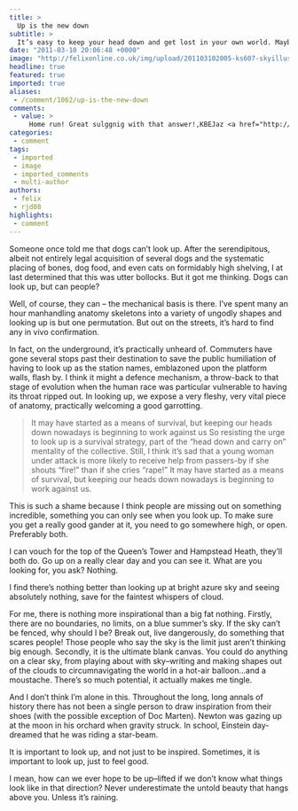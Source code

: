 ```yaml
---
title: >
  Up is the new down
subtitle: >
  It’s easy to keep your head down and get lost in your own world. Maybe we should all get a new perspective
date: "2011-03-10 20:06:48 +0000"
image: "http://felixonline.co.uk/img/upload/201103102005-ks607-skyillus.jpg"
headline: true
featured: true
imported: true
aliases:
 - /comment/1062/up-is-the-new-down
comments:
 - value: >
     Home run! Great sulggnig with that answer!,KBEJaz <a href="http://pixanotkjuel.com/">pixanotkjuel</a>,KBEJaz <a href="http://pixanotkjuel.com/">pixanotkjuel</a>,lart mikid <br>, <a href="http://www.medbalance.net/">priligy best buy</a> &gt;:PPP <a href="http://www.pillssearch.net/">lexapro liver zoloft</a> jgvvv <a href="http://www.protomeds.net/">propecia</a> :-(( , <a href="http://www.viaprix.net/">buy ultram</a> 847677 <a href="http://www.yourstealightfully.com/nexium.html">nexium</a> rsev <a href="http://www.medssupport.com/">topamax</a> 8PPP
categories:
 - comment
tags:
 - imported
 - image
 - imported_comments
 - multi-author
authors:
 - felix
 - rjd08
highlights:
 - comment
---
```


Someone once told me that dogs can’t look up. After the serendipitous, albeit not entirely legal acquisition of several dogs and the systematic placing of bones, dog food, and even cats on formidably high shelving, I at last determined that this was utter bollocks. But it got me thinking. Dogs can look up, but can people?

Well, of course, they can – the mechanical basis is there. I’ve spent many an hour manhandling anatomy skeletons into a variety of ungodly shapes and looking up is but one permutation. But out on the streets, it’s hard to find any in vivo confirmation.

In fact, on the underground, it’s practically unheard of. Commuters have gone several stops past their destination to save the public humiliation of having to look up as the station names, emblazoned upon the platform walls, flash by. I think it might a defence mechanism, a throw-back to that stage of evolution when the human race was particular vulnerable to having its throat ripped out. In looking up, we expose a very fleshy, very vital piece of anatomy, practically welcoming a good garrotting.
> It may have started as a means of survival, but keeping our heads down nowadays is beginning to work against us
So resisting the urge to look up is a survival strategy, part of the “head down and carry on” mentality of the collective. Still, I think it’s sad that a young woman under attack is more likely to receive help from passers-by if she shouts “fire!” than if she cries “rape!” It may have started as a means of survival, but keeping our heads down nowadays is beginning to work against us.

This is such a shame because I think people are missing out on something incredible, something you can only see when you look up. To make sure you get a really good gander at it, you need to go somewhere high, or open. Preferably both.

I can vouch for the top of the Queen’s Tower and Hampstead Heath, they’ll both do. Go up on a really clear day and you can see it. What are you looking for, you ask? Nothing.

I find there’s nothing better than looking up at bright azure sky and seeing absolutely nothing, save for the faintest whispers of cloud.

For me, there is nothing more inspirational than a big fat nothing. Firstly, there are no boundaries, no limits, on a blue summer’s sky. If the sky can’t be fenced, why should I be? Break out, live dangerously, do something that scares people! Those people who say the sky is the limit just aren’t thinking big enough. Secondly, it is the ultimate blank canvas. You could do anything on a clear sky, from playing about with sky–writing and making shapes out of the clouds to circumnavigating the world in a hot-air balloon...and a moustache. There’s so much potential, it actually makes me tingle.

And I don’t think I’m alone in this. Throughout the long, long annals of history there has not been a single person to draw inspiration from their shoes (with the possible exception of Doc Marten). Newton was gazing up at the moon in his orchard when gravity struck. In school, Einstein day-dreamed that he was riding a star-beam.

It is important to look up, and not just to be inspired. Sometimes, it is important to look up, just to feel good.

I mean, how can we ever hope to be up–lifted if we don’t know what things look like in that direction? Never underestimate the untold beauty that hangs above you. Unless it’s raining.
